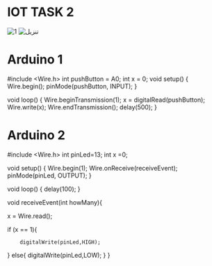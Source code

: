 # IOT TASK 2
![1](https://github.com/rahafasiri/IOT-Task2/assets/139389205/33c4c419-fe65-4f7e-9275-fe69863c4d54)
![تنزيل](https://github.com/rahafasiri/IOT-Task2/assets/139389205/ffc94fd8-d96f-4169-b63f-1635cbcc912c)
# Arduino 1
#include <Wire.h>
int pushButton = A0;
int x = 0;
void setup()
{
  Wire.begin();
  pinMode(pushButton, INPUT);
}

void loop()
{
   Wire.beginTransmission(1);
   x = digitalRead(pushButton);
   Wire.write(x);
   Wire.endTransmission();
   delay(500);
}
# Arduino 2
#include <Wire.h>
int pinLed=13;
int x =0;

void setup()
{
  Wire.begin(1);
  Wire.onReceive(receiveEvent); 
  pinMode(pinLed, OUTPUT);
}

void loop()
{
  delay(100);
}

void receiveEvent(int howMany){

x = Wire.read();

  if (x == 1){

        digitalWrite(pinLed,HIGH);
  }
  else{
        digitalWrite(pinLed,LOW);
  }
}

